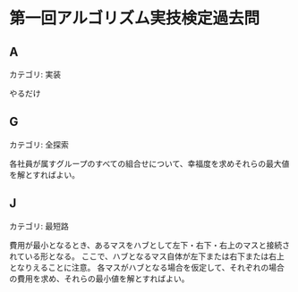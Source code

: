 # 第一回アルゴリズム実技検定過去問

## A
カテゴリ: 実装

やるだけ

## G
カテゴリ: 全探索

各社員が属すグループのすべての組合せについて、幸福度を求めそれらの最大値を解とすればよい。

## J
カテゴリ: 最短路

費用が最小となるとき、あるマスをハブとして左下・右下・右上のマスと接続されている形となる。
ここで、ハブとなるマス自体が左下または右下または右上となりえることに注意。
各マスがハブとなる場合を仮定して、それぞれの場合の費用を求め、それらの最小値を解とすればよい。
